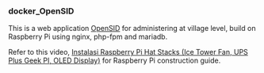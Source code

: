 ### docker_OpenSID
This is a web application [OpenSID](https://github.com/OpenSID/OpenSID) for administering at village level, build on Raspberry Pi using nginx, php-fpm and mariadb. 

Refer to this video, [Instalasi Raspberry Pi Hat Stacks (Ice Tower Fan, UPS Plus Geek PI, OLED Display)](https://www.youtube.com/watch?v=FRata0ac8L4&t=67s) for Raspberry Pi construction guide.
